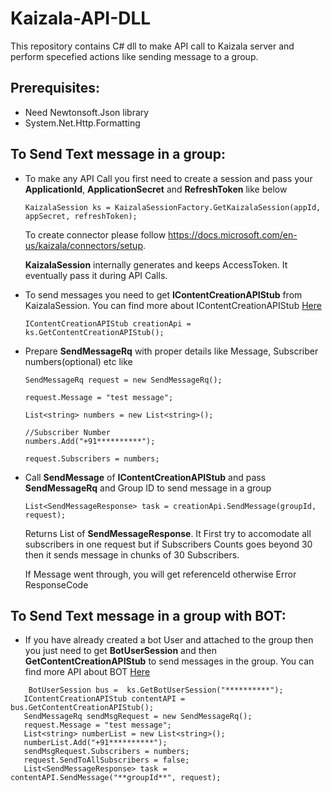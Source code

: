 # Kaizala-API-DLL
This repository contains C# dll to make API call to Kaizala server and perform specefied actions like sending message to a group.

## Prerequisites:
- Need Newtonsoft.Json library
- System.Net.Http.Formatting

## To Send Text message in a group:
- To make any API Call you first need to create a session and pass your **ApplicationId**, **ApplicationSecret** and **RefreshToken** like below
  ```
  KaizalaSession ks = KaizalaSessionFactory.GetKaizalaSession(appId, appSecret, refreshToken);
  ```
  To create connector please follow https://docs.microsoft.com/en-us/kaizala/connectors/setup.
  
  **KaizalaSession** internally generates and keeps AccessToken. It eventually pass it during API Calls.
  
- To send messages you need to get **IContentCreationAPIStub** from KaizalaSession. You can find more about IContentCreationAPIStub  [Here](https://github.com/PankajMS1987/Kaizala-API-DLL/blob/master/Services/IContentCreationAPIStub.md)

  ```
  IContentCreationAPIStub creationApi = ks.GetContentCreationAPIStub();
  ```
  
- Prepare **SendMessageRq** with proper details like Message, Subscriber numbers(optional) etc like

  ```
  SendMessageRq request = new SendMessageRq();
  
  request.Message = "test message";
  
  List<string> numbers = new List<string>();
  
  //Subscriber Number
  numbers.Add("+91**********");
  
  request.Subscribers = numbers;
  ```
- Call **SendMessage** of **IContentCreationAPIStub** and pass **SendMessageRq** and Group ID to send message in a group
  ```
  List<SendMessageResponse> task = creationApi.SendMessage(groupId, request);
  ```
  Returns List of **SendMessageResponse**. It First try to accomodate all subscribers in one request but if Subscribers Counts goes beyond 30 then it sends message in 
  chunks of 30 Subscribers.
  
  If Message went through, you will get referenceId otherwise Error ResponseCode

## To Send Text message in a group with BOT:
 - If you have already created a bot User and attached to the group then you just need to get **BotUserSession** and then **GetContentCreationAPIStub** to send messages in the group. You can find more API about BOT [Here](https://github.com/PankajMS1987/Kaizala-API-DLL/blob/master/KaizalaSession.md)
 
 ```
     BotUserSession bus =  ks.GetBotUserSession("**********");
    IContentCreationAPIStub contentAPI = bus.GetContentCreationAPIStub();
    SendMessageRq sendMsgRequest = new SendMessageRq();
    request.Message = "test message";
    List<string> numberList = new List<string>();
    numberList.Add("+91**********");
    sendMsgRequest.Subscribers = numbers;
    request.SendToAllSubscribers = false;
    List<SendMessageResponse> task = contentAPI.SendMessage("**groupId**", request);

 ```
